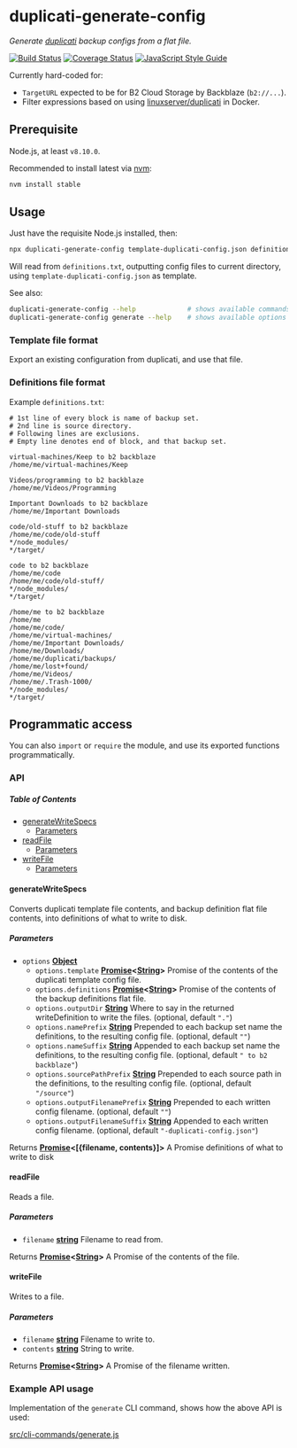# duplicati-generate-config

_Generate [duplicati](https://www.duplicati.com/) backup configs from a flat file._

[![Build Status](https://travis-ci.org/hugojosefson/duplicati-generate-config.svg?branch=master)](https://travis-ci.org/hugojosefson/duplicati-generate-config)
[![Coverage Status](https://coveralls.io/repos/github/hugojosefson/duplicati-generate-config/badge.svg?branch=master)](https://coveralls.io/github/hugojosefson/duplicati-generate-config?branch=master)
[![JavaScript Style Guide](https://img.shields.io/badge/code_style-standard-brightgreen.svg)](https://standardjs.com)

Currently hard-coded for:

-   `TargetURL` expected to be for B2 Cloud Storage by Backblaze (`b2://...`).
-   Filter expressions based on using [linuxserver/duplicati](https://hub.docker.com/r/linuxserver/duplicati/) in Docker.

## Prerequisite

Node.js, at least `v8.10.0`.

Recommended to install latest via [nvm](https://github.com/creationix/nvm#readme):

```bash
nvm install stable
```

## Usage

Just have the requisite Node.js installed, then:

```bash
npx duplicati-generate-config template-duplicati-config.json definitions.txt
```

Will read from `definitions.txt`, outputting config files to current directory, using `template-duplicati-config.json` as template.

See also:

```bash
duplicati-generate-config --help             # shows available commands, currently only 'generate'
duplicati-generate-config generate --help    # shows available options for the 'generate' command
```

### Template file format

Export an existing configuration from duplicati, and use that file.

### Definitions file format

Example `definitions.txt`:

    # 1st line of every block is name of backup set.
    # 2nd line is source directory.
    # Following lines are exclusions.
    # Empty line denotes end of block, and that backup set.

    virtual-machines/Keep to b2 backblaze
    /home/me/virtual-machines/Keep

    Videos/programming to b2 backblaze
    /home/me/Videos/Programming

    Important Downloads to b2 backblaze
    /home/me/Important Downloads

    code/old-stuff to b2 backblaze
    /home/me/code/old-stuff
    */node_modules/
    */target/

    code to b2 backblaze
    /home/me/code
    /home/me/code/old-stuff/
    */node_modules/
    */target/

    /home/me to b2 backblaze
    /home/me
    /home/me/code/
    /home/me/virtual-machines/
    /home/me/Important Downloads/
    /home/me/Downloads/
    /home/me/duplicati/backups/
    /home/me/lost+found/
    /home/me/Videos/
    /home/me/.Trash-1000/
    */node_modules/
    */target/

## Programmatic access

You can also `import` or `require` the module, and use its exported functions programmatically.

### API

<!-- Generated by documentation.js. Update this documentation by updating the source code. -->

##### Table of Contents

-   [generateWriteSpecs](#generatewritespecs)
    -   [Parameters](#parameters)
-   [readFile](#readfile)
    -   [Parameters](#parameters-1)
-   [writeFile](#writefile)
    -   [Parameters](#parameters-2)

#### generateWriteSpecs

Converts duplicati template file contents, and backup definition flat file contents, into
definitions of what to write to disk.

##### Parameters

-   `options` **[Object](https://developer.mozilla.org/docs/Web/JavaScript/Reference/Global_Objects/Object)** 
    -   `options.template` **[Promise](https://developer.mozilla.org/docs/Web/JavaScript/Reference/Global_Objects/Promise)&lt;[String](https://developer.mozilla.org/docs/Web/JavaScript/Reference/Global_Objects/String)>** Promise of the contents of the duplicati template config file.
    -   `options.definitions` **[Promise](https://developer.mozilla.org/docs/Web/JavaScript/Reference/Global_Objects/Promise)&lt;[String](https://developer.mozilla.org/docs/Web/JavaScript/Reference/Global_Objects/String)>** Promise of the contents of the backup definitions flat file.
    -   `options.outputDir` **[String](https://developer.mozilla.org/docs/Web/JavaScript/Reference/Global_Objects/String)** Where to say in the returned writeDefinition to write the files. (optional, default `"."`)
    -   `options.namePrefix` **[String](https://developer.mozilla.org/docs/Web/JavaScript/Reference/Global_Objects/String)** Prepended to each backup set name the definitions, to the resulting config file. (optional, default `""`)
    -   `options.nameSuffix` **[String](https://developer.mozilla.org/docs/Web/JavaScript/Reference/Global_Objects/String)** Appended to each backup set name the definitions, to the resulting config file. (optional, default `" to b2 backblaze"`)
    -   `options.sourcePathPrefix` **[String](https://developer.mozilla.org/docs/Web/JavaScript/Reference/Global_Objects/String)** Prepended to each source path in the definitions, to the resulting config file. (optional, default `"/source"`)
    -   `options.outputFilenamePrefix` **[String](https://developer.mozilla.org/docs/Web/JavaScript/Reference/Global_Objects/String)** Prepended to each written config filename. (optional, default `""`)
    -   `options.outputFilenameSuffix` **[String](https://developer.mozilla.org/docs/Web/JavaScript/Reference/Global_Objects/String)** Appended to each written config filename. (optional, default `"-duplicati-config.json"`)

Returns **[Promise](https://developer.mozilla.org/docs/Web/JavaScript/Reference/Global_Objects/Promise)&lt;\[{filename, contents}]>** A Promise definitions of what to write to disk

#### readFile

Reads a file.

##### Parameters

-   `filename` **[string](https://developer.mozilla.org/docs/Web/JavaScript/Reference/Global_Objects/String)** Filename to read from.

Returns **[Promise](https://developer.mozilla.org/docs/Web/JavaScript/Reference/Global_Objects/Promise)&lt;[String](https://developer.mozilla.org/docs/Web/JavaScript/Reference/Global_Objects/String)>** A Promise of the contents of the file.

#### writeFile

Writes to a file.

##### Parameters

-   `filename` **[string](https://developer.mozilla.org/docs/Web/JavaScript/Reference/Global_Objects/String)** Filename to write to.
-   `contents` **[string](https://developer.mozilla.org/docs/Web/JavaScript/Reference/Global_Objects/String)** String to write.

Returns **[Promise](https://developer.mozilla.org/docs/Web/JavaScript/Reference/Global_Objects/Promise)&lt;[String](https://developer.mozilla.org/docs/Web/JavaScript/Reference/Global_Objects/String)>** A Promise of the filename written.

### Example API usage

Implementation of the `generate` CLI command, shows how the above API is used:

[src/cli-commands/generate.js](src/cli-commands/generate.js#L56)
